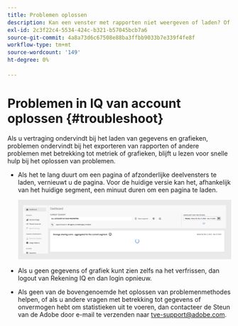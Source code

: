 ```yaml
---
title: Problemen oplossen
description: Kan een venster met rapporten niet weergeven of laden? Of kan een rapport niet exporteren? Begrijp hoe te om de algemeen ondervonden kwesties in het product op te lossen.
exl-id: 2c3f22c4-5534-424c-b321-b57045bcb7a6
source-git-commit: 4a8a73d6c67508e88ba3ffbb9033b7e339f4fe8f
workflow-type: tm+mt
source-wordcount: '149'
ht-degree: 0%

---
```


# Problemen in IQ van account oplossen {#troubleshoot}

Als u vertraging ondervindt bij het laden van gegevens en grafieken, problemen ondervindt bij het exporteren van rapporten of andere problemen met betrekking tot metriek of grafieken, blijft u lezen voor snelle hulp bij het oplossen van problemen.

* Als het te lang duurt om een pagina of afzonderlijke deelvensters te laden, vernieuwt u de pagina. Voor de huidige versie kan het, afhankelijk van het huidige segment, een minuut duren om een pagina te laden.

  ![](assets/troubleshoot.png)

* Als u geen gegevens of grafiek kunt zien zelfs na het verfrissen, dan logout van Rekening IQ en dan login opnieuw.

* Als geen van de bovengenoemde het oplossen van problemenmethodes helpen, of als u andere vragen met betrekking tot gegevens of onvermogen hebt om statistieken uit te voeren, dan contacteer de Steun van de Adobe door e-mail te verzenden naar <tve-support@adobe.com>.

